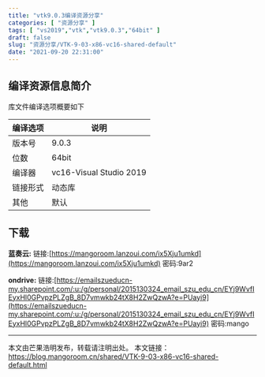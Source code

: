 ```yaml
---
title: "vtk9.0.3编译资源分享"
categories: [ "资源分享" ]
tags: [ "vs2019","vtk","vtk9.0.3","64bit" ]
draft: false
slug: "资源分享/VTK-9-03-x86-vc16-shared-default"
date: "2021-09-20 22:31:00"
---
```


## 编译资源信息简介
库文件编译选项概要如下

| 编译选项 | 说明                      |
|------|-------------------------|
| 版本号  | 9.0.3                   |
| 位数   | 64bit                   |
| 编译器  | vc16-Visual Studio 2019 |
| 链接形式 | 动态库                     |
| 其他   | 默认                      |

## 下载

**蓝奏云:**
链接:[https://mangoroom.lanzoui.com/ix5Xju1umkd](https://mangoroom.lanzoui.com/ix5Xju1umkd)
密码:9ar2

**ondrive:**
链接:[https://emailszueducn-my.sharepoint.com/:u:/g/personal/2015130324_email_szu_edu_cn/EYj9WvfIEyxHl0GPvpzPLZgB_8D7vmwkb24tX8H2ZwQzwA?e=PUayi9](https://emailszueducn-my.sharepoint.com/:u:/g/personal/2015130324_email_szu_edu_cn/EYj9WvfIEyxHl0GPvpzPLZgB_8D7vmwkb24tX8H2ZwQzwA?e=PUayi9)
密码:mango

---------

本文由芒果浩明发布，转载请注明出处。
本文链接：https://blog.mangoroom.cn/shared/VTK-9-03-x86-vc16-shared-default.html

